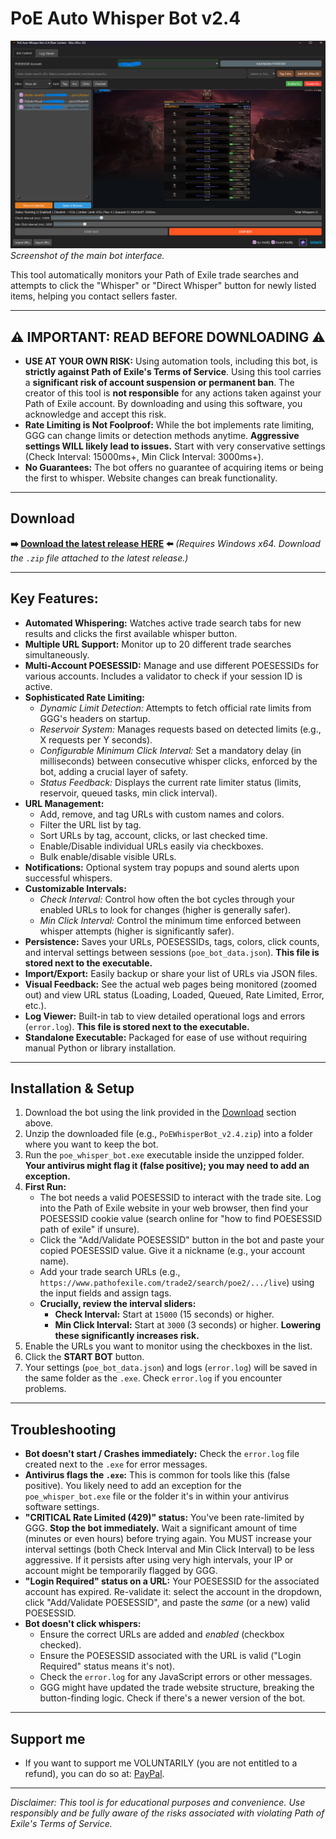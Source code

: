 # PoE Auto Whisper Bot v2.4

![PoE Auto Whisper Bot Main Interface](screenshots/screenshot_main.png)
*Screenshot of the main bot interface.*

This tool automatically monitors your Path of Exile trade searches and attempts to click the "Whisper" or "Direct Whisper" button for newly listed items, helping you contact sellers faster.

---

## ⚠️ IMPORTANT: READ BEFORE DOWNLOADING ⚠️

*   **USE AT YOUR OWN RISK:** Using automation tools, including this bot, is **strictly against Path of Exile's Terms of Service**. Using this tool carries a **significant risk of account suspension or permanent ban**. The creator of this tool is **not responsible** for any actions taken against your Path of Exile account. By downloading and using this software, you acknowledge and accept this risk.
*   **Rate Limiting is Not Foolproof:** While the bot implements rate limiting, GGG can change limits or detection methods anytime. **Aggressive settings WILL likely lead to issues.** Start with very conservative settings (Check Interval: 15000ms+, Min Click Interval: 3000ms+).
*   **No Guarantees:** The bot offers no guarantee of acquiring items or being the first to whisper. Website changes can break functionality.

---

## Download


**➡️ [Download the latest release HERE](https://github.com/merlin293/PoE2-Live-Search-Sniper/releases/latest) ⬅️**
*(Requires Windows x64. Download the `.zip` file attached to the latest release.)*


---

## Key Features:

*   **Automated Whispering:** Watches active trade search tabs for new results and clicks the first available whisper button.
*   **Multiple URL Support:** Monitor up to 20 different trade searches simultaneously.
*   **Multi-Account POESESSID:** Manage and use different POESESSIDs for various accounts. Includes a validator to check if your session ID is active.
*   **Sophisticated Rate Limiting:**
    *   *Dynamic Limit Detection:* Attempts to fetch official rate limits from GGG's headers on startup.
    *   *Reservoir System:* Manages requests based on detected limits (e.g., X requests per Y seconds).
    *   *Configurable Minimum Click Interval:* Set a mandatory delay (in milliseconds) between consecutive whisper clicks, enforced by the bot, adding a crucial layer of safety.
    *   *Status Feedback:* Displays the current rate limiter status (limits, reservoir, queued tasks, min click interval).
*   **URL Management:**
    *   Add, remove, and tag URLs with custom names and colors.
    *   Filter the URL list by tag.
    *   Sort URLs by tag, account, clicks, or last checked time.
    *   Enable/Disable individual URLs easily via checkboxes.
    *   Bulk enable/disable visible URLs.
*   **Notifications:** Optional system tray popups and sound alerts upon successful whispers.
*   **Customizable Intervals:**
    *   *Check Interval:* Control how often the bot cycles through your enabled URLs to look for changes (higher is generally safer).
    *   *Min Click Interval:* Control the minimum time enforced between whisper attempts (higher is significantly safer).
*   **Persistence:** Saves your URLs, POESESSIDs, tags, colors, click counts, and interval settings between sessions (`poe_bot_data.json`). **This file is stored next to the executable.**
*   **Import/Export:** Easily backup or share your list of URLs via JSON files.
*   **Visual Feedback:** See the actual web pages being monitored (zoomed out) and view URL status (Loading, Loaded, Queued, Rate Limited, Error, etc.).
*   **Log Viewer:** Built-in tab to view detailed operational logs and errors (`error.log`). **This file is stored next to the executable.**
*   **Standalone Executable:** Packaged for ease of use without requiring manual Python or library installation.

---

## Installation & Setup

1.  Download the bot using the link provided in the [Download](#download) section above.
2.  Unzip the downloaded file (e.g., `PoEWhisperBot_v2.4.zip`) into a folder where you want to keep the bot.
3.  Run the `poe_whisper_bot.exe` executable inside the unzipped folder. **Your antivirus might flag it (false positive); you may need to add an exception.**
4.  **First Run:**
    *   The bot needs a valid POESESSID to interact with the trade site. Log into the Path of Exile website in your web browser, then find your POESESSID cookie value (search online for "how to find POESESSID path of exile" if unsure).
    *   Click the "Add/Validate POESESSID" button in the bot and paste your copied POESESSID value. Give it a nickname (e.g., your account name).
    *   Add your trade search URLs (e.g., `https://www.pathofexile.com/trade2/search/poe2/.../live`) using the input fields and assign tags.
    *   **Crucially, review the interval sliders:**
        *   **Check Interval:** Start at `15000` (15 seconds) or higher.
        *   **Min Click Interval:** Start at `3000` (3 seconds) or higher. **Lowering these significantly increases risk.**
5.  Enable the URLs you want to monitor using the checkboxes in the list.
6.  Click the **START BOT** button.
7.  Your settings (`poe_bot_data.json`) and logs (`error.log`) will be saved in the same folder as the `.exe`. Check `error.log` if you encounter problems.

---

## Troubleshooting

*   **Bot doesn't start / Crashes immediately:** Check the `error.log` file created next to the `.exe` for error messages.
*   **Antivirus flags the `.exe`:** This is common for tools like this (false positive). You likely need to add an exception for the `poe_whisper_bot.exe` file or the folder it's in within your antivirus software settings.
*   **"CRITICAL Rate Limited (429)" status:** You've been rate-limited by GGG. **Stop the bot immediately.** Wait a significant amount of time (minutes or even hours) before trying again. You MUST increase your interval settings (both Check Interval and Min Click Interval) to be less aggressive. If it persists after using very high intervals, your IP or account might be temporarily flagged by GGG.
*   **"Login Required" status on a URL:** Your POESESSID for the associated account has expired. Re-validate it: select the account in the dropdown, click "Add/Validate POESESSID", and paste the *same* (or a new) valid POESESSID.
*   **Bot doesn't click whispers:**
    *   Ensure the correct URLs are added and *enabled* (checkbox checked).
    *   Ensure the POESESSID associated with the URL is valid ("Login Required" status means it's not).
    *   Check the `error.log` for any JavaScript errors or other messages.
    *   GGG might have updated the trade website structure, breaking the button-finding logic. Check if there's a newer version of the bot.

---

## Support me

*   If you want to support me VOLUNTARILY (you are not entitled to a refund), you can do so at: [PayPal](https://www.paypal.com/paypalme/merlinczz).

---


*Disclaimer: This tool is for educational purposes and convenience. Use responsibly and be fully aware of the risks associated with violating Path of Exile's Terms of Service.*
